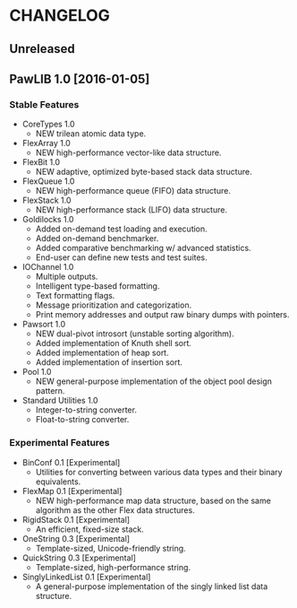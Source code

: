 # CHANGELOG

## Unreleased

## PawLIB 1.0 [2016-01-05]

### Stable Features

* CoreTypes 1.0
    * NEW trilean atomic data type.
* FlexArray 1.0
    * NEW high-performance vector-like data structure.
* FlexBit 1.0
    * NEW adaptive, optimized byte-based stack data structure.
* FlexQueue 1.0
    * NEW high-performance queue (FIFO) data structure.
* FlexStack 1.0
    * NEW high-performance stack (LIFO) data structure.
* Goldilocks 1.0
    * Added on-demand test loading and execution.
    * Added on-demand benchmarker.
    * Added comparative benchmarking w/ advanced statistics.
    * End-user can define new tests and test suites.
* IOChannel 1.0
    * Multiple outputs.
    * Intelligent type-based formatting.
    * Text formatting flags.
    * Message prioritization and categorization.
    * Print memory addresses and output raw binary dumps with pointers.
* Pawsort 1.0
    * NEW dual-pivot introsort (unstable sorting algorithm).
    * Added implementation of Knuth shell sort.
    * Added implementation of heap sort.
    * Added implementation of insertion sort.
* Pool 1.0
    * NEW general-purpose implementation of the object pool design pattern.
* Standard Utilities 1.0
    * Integer-to-string converter.
    * Float-to-string converter.

### Experimental Features

* BinConf 0.1 [Experimental]
    * Utilities for converting between various data types and their binary equivalents.
* FlexMap 0.1 [Experimental]
    * NEW high-performance map data structure, based on the same
    algorithm as the other Flex data structures.
* RigidStack 0.1 [Experimental]
    * An efficient, fixed-size stack.
* OneString 0.3 [Experimental]
    * Template-sized, Unicode-friendly string.
* QuickString 0.3 [Experimental]
    * Template-sized, high-performance string.
* SinglyLinkedList 0.1 [Experimental]
    * A general-purpose implementation of the singly linked list data structure.
